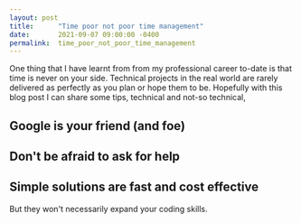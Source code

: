 ```yaml
---
layout: post
title:      "Time poor not poor time management"
date:       2021-09-07 09:00:00 -0400
permalink:  time_poor_not_poor_time_management
---
```


One thing that I have learnt from from my professional career to-date is that time is never on your side.  Technical projects in the real world are rarely delivered as perfectly as you plan or hope them to be.  Hopefully with this blog post I can share some tips, technical and not-so technical, 

## Google is your friend (and foe)

## Don't be afraid to ask for help

## Simple solutions are fast and cost effective

But they won't necessarily expand your coding skills.

